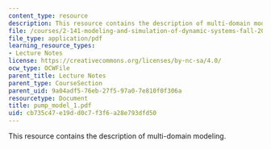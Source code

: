 ```yaml
---
content_type: resource
description: This resource contains the description of multi-domain modeling.
file: /courses/2-141-modeling-and-simulation-of-dynamic-systems-fall-2006/cb735c47e19dd0c7f3f6a28e793dfd50_pump_model_1.pdf
file_type: application/pdf
learning_resource_types:
- Lecture Notes
license: https://creativecommons.org/licenses/by-nc-sa/4.0/
ocw_type: OCWFile
parent_title: Lecture Notes
parent_type: CourseSection
parent_uid: 9a04adf5-76eb-27f5-97a0-7e810f0f306a
resourcetype: Document
title: pump_model_1.pdf
uid: cb735c47-e19d-d0c7-f3f6-a28e793dfd50
---
```

This resource contains the description of multi-domain modeling.